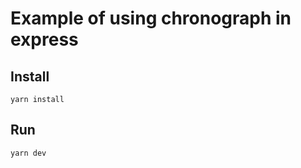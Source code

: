 # Example of using chronograph in express

## Install
```shell
yarn install
```

## Run

```shell
yarn dev
```

